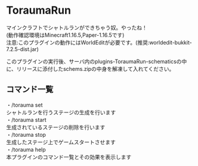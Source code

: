 # ToraumaRun
マインクラフトでシャトルランができちゃう奴。やったね！  
(動作確認環境はMinecraft1.16.5,Paper-1.16.5です)  
注意:このプラグインの動作にはWorldEditが必要です。(推奨:worldedit-bukkit-7.2.5-dist.jar)  
  
このプラグインの実行後、サーバ内のplugins-ToraumaRun-schematicsの中に、リリースに添付したschems.zipの中身を解凍して入れてください。  
  
## コマンド一覧  
・/torauma set  
シャトルランを行うステージの生成を行います  
・/torauma start  
生成されているステージの削除を行います  
・/torauma stop  
生成したステージ上でゲームスタートさせます   
・/torauma help  
本プラグインのコマンド一覧とその効果を表示します  
